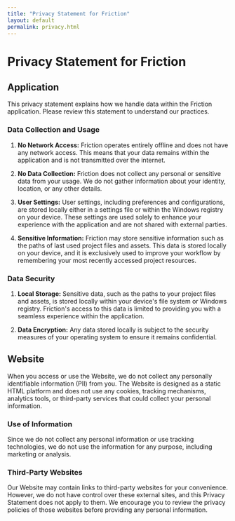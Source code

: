 ```yaml
---
title: "Privacy Statement for Friction"
layout: default
permalink: privacy.html
---
```


# Privacy Statement for Friction

## Application

This privacy statement explains how we handle data within the Friction application. Please review this statement to understand our practices.

### Data Collection and Usage

1. **No Network Access:** Friction operates entirely offline and does not have any network access. This means that your data remains within the application and is not transmitted over the internet.

2. **No Data Collection:** Friction does not collect any personal or sensitive data from your usage. We do not gather information about your identity, location, or any other details.

3. **User Settings:** User settings, including preferences and configurations, are stored locally either in a settings file or within the Windows registry on your device. These settings are used solely to enhance your experience with the application and are not shared with external parties.

4. **Sensitive Information:** Friction may store sensitive information such as the paths of last used project files and assets. This data is stored locally on your device, and it is exclusively used to improve your workflow by remembering your most recently accessed project resources.

### Data Security

1. **Local Storage:** Sensitive data, such as the paths to your project files and assets, is stored locally within your device's file system or Windows registry. Friction's access to this data is limited to providing you with a seamless experience within the application.

2. **Data Encryption:** Any data stored locally is subject to the security measures of your operating system to ensure it remains confidential.

## Website

When you access or use the Website, we do not collect any personally identifiable information (PII) from you. The Website is designed as a static HTML platform and does not use any cookies, tracking mechanisms, analytics tools, or third-party services that could collect your personal information.

### Use of Information

Since we do not collect any personal information or use tracking technologies, we do not use the information for any purpose, including marketing or analysis.

### Third-Party Websites

Our Website may contain links to third-party websites for your convenience. However, we do not have control over these external sites, and this Privacy Statement does not apply to them. We encourage you to review the privacy policies of those websites before providing any personal information.
